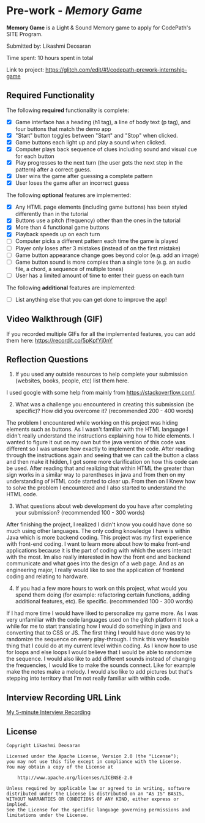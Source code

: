 # Pre-work - *Memory Game*

**Memory Game** is a Light & Sound Memory game to apply for CodePath's SITE Program. 

Submitted by: Likashmi Deosaran

Time spent: 10 hours spent in total

Link to project: https://glitch.com/edit/#!/codepath-prework-internship-game

## Required Functionality

The following **required** functionality is complete:

* [X] Game interface has a heading (h1 tag), a line of body text (p tag), and four buttons that match the demo app
* [X] "Start" button toggles between "Start" and "Stop" when clicked. 
* [X] Game buttons each light up and play a sound when clicked. 
* [X] Computer plays back sequence of clues including sound and visual cue for each button
* [X] Play progresses to the next turn (the user gets the next step in the pattern) after a correct guess. 
* [X] User wins the game after guessing a complete pattern
* [X] User loses the game after an incorrect guess

The following **optional** features are implemented:

* [X] Any HTML page elements (including game buttons) has been styled differently than in the tutorial
* [X] Buttons use a pitch (frequency) other than the ones in the tutorial
* [X] More than 4 functional game buttons
* [x] Playback speeds up on each turn
* [ ] Computer picks a different pattern each time the game is played
* [ ] Player only loses after 3 mistakes (instead of on the first mistake)
* [ ] Game button appearance change goes beyond color (e.g. add an image)
* [ ] Game button sound is more complex than a single tone (e.g. an audio file, a chord, a sequence of multiple tones)
* [ ] User has a limited amount of time to enter their guess on each turn

The following **additional** features are implemented:

- [ ] List anything else that you can get done to improve the app!

## Video Walkthrough (GIF)

If you recorded multiple GIFs for all the implemented features, you can add them here:
https://recordit.co/5pKpfYj0nY

## Reflection Questions
1. If you used any outside resources to help complete your submission (websites, books, people, etc) list them here. 

I used google with some help from mainly from https://stackoverflow.com/.

2. What was a challenge you encountered in creating this submission (be specific)? How did you overcome it? (recommended 200 - 400 words) 

The problem I encountered while working on this project was hiding elements such as buttons. As I wasn't familiar with the HTML language I didn't really understand the instructions explaining how to hide elements. I wanted to figure it out on my own but the java version of this code was different so I was unsure how exactly to implement the code. After reading through the instructions again and seeing that we can call the button a class and then make it hidden, I got some more clarification on how this code can be used. After reading that and realizing that within HTML the greater than sign works in a similar way to parentheses in java and from then on my understanding of HTML code started to clear up. From then on I Knew how to solve the problem I encountered and I also started to understand the HTML code.

3. What questions about web development do you have after completing your submission? (recommended 100 - 300 words) 

After finishing the project, I realized I didn't know you could have done so much using other languages. The only coding knowledge I have is within Java which is more backend coding. This project was my first experience with front-end coding. I want to learn more about how to make front-end applications because it is the part of coding with which the users interact with the most. Im also really interested in how the front end and backend communicate and what goes into the design of a web page. And as an engineering major, I really would like to see the application of frontend coding and relating to hardware.

4. If you had a few more hours to work on this project, what would you spend them doing (for example: refactoring certain functions, adding additional features, etc). Be specific. (recommended 100 - 300 words) 

If I had more time I would have liked to personalize my game more. As I was very unfamiliar with the code languages used on the glitch platform it took a while for me to start translating how I would do something in java and converting that to CSS or JS. The first thing I would have done was try to randomize the sequence on every play-through. I think this very feasible thing that I could do at my current level within coding. As I know how to use for loops and else loops I would believe that I would be able to randomize the sequence. I would also like to add different sounds instead of changing the frequencies, I would like to make the sounds connect. Like for example make the notes make a melody. I would also like to add pictures but that's stepping into territory that I'm not really familiar with within code.



## Interview Recording URL Link

[My 5-minute Interview Recording](your-link-here)


## License

    Copyright Likashmi Deosaran

    Licensed under the Apache License, Version 2.0 (the "License");
    you may not use this file except in compliance with the License.
    You may obtain a copy of the License at

        http://www.apache.org/licenses/LICENSE-2.0

    Unless required by applicable law or agreed to in writing, software
    distributed under the License is distributed on an "AS IS" BASIS,
    WITHOUT WARRANTIES OR CONDITIONS OF ANY KIND, either express or implied.
    See the License for the specific language governing permissions and
    limitations under the License.
